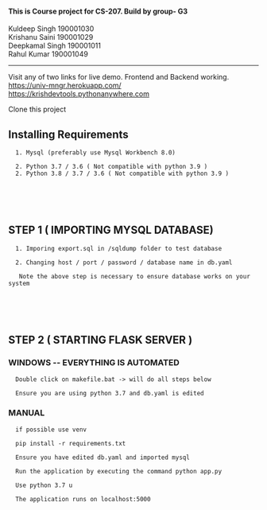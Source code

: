 #### This is Course project for CS-207. Build by group- G3 

Kuldeep Singh 190001030  
Krishanu Saini 190001029  
Deepkamal Singh 190001011  
Rahul Kumar 190001049  
<hr>

Visit any of two links for live demo. Frontend and Backend working.
https://univ-mngr.herokuapp.com/
https://krishdevtools.pythonanywhere.com 

Clone this project  

## Installing Requirements  
      1. Mysql (preferably use Mysql Workbench 8.0)  

      2. Python 3.7 / 3.6 ( Not compatible with python 3.9 )  
      2. Python 3.8 / 3.7 / 3.6 ( Not compatible with python 3.9 )  
 <br ><br ><br > 
        
## STEP 1  ( IMPORTING MYSQL DATABASE)
      1. Imporing export.sql in /sqldump folder to test database  
      
      2. Changing host / port / password / database name in db.yaml  
      
       Note the above step is necessary to ensure database works on your system 
<br ><br ><br >

## STEP 2  ( STARTING FLASK SERVER )  
### WINDOWS -- EVERYTHING IS AUTOMATED  

      Double click on makefile.bat -> will do all steps below  
        
      Ensure you are using python 3.7 and db.yaml is edited


### MANUAL  

      if possible use venv

      pip install -r requirements.txt

      Ensure you have edited db.yaml and imported mysql  

      Run the application by executing the command python app.py

      Use python 3.7 u

      The application runs on localhost:5000
